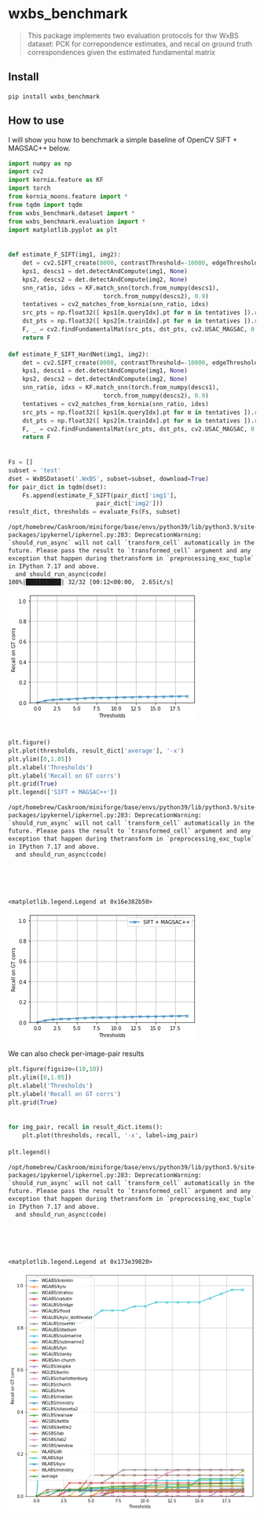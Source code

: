 # wxbs_benchmark
> This package implements two evaluation protocols for thw WxBS dataset: PCK for correpondence estimates, and recal on ground truth correspondences given the estimated fundamental matrix


## Install

`pip install wxbs_benchmark`

## How to use

I will show you how to benchmark a simple baseline of OpenCV SIFT + MAGSAC++ below.

```python
import numpy as np
import cv2
import kornia.feature as KF
import torch
from kornia_moons.feature import *
from tqdm import tqdm
from wxbs_benchmark.dataset import *
from wxbs_benchmark.evaluation import *
import matplotlib.pyplot as plt


def estimate_F_SIFT(img1, img2):
    det = cv2.SIFT_create(8000, contrastThreshold=-10000, edgeThreshold=10000)
    kps1, descs1 = det.detectAndCompute(img1, None)
    kps2, descs2 = det.detectAndCompute(img2, None)
    snn_ratio, idxs = KF.match_snn(torch.from_numpy(descs1),
                           torch.from_numpy(descs2), 0.9)
    tentatives = cv2_matches_from_kornia(snn_ratio, idxs)
    src_pts = np.float32([ kps1[m.queryIdx].pt for m in tentatives ]).reshape(-1,2)
    dst_pts = np.float32([ kps2[m.trainIdx].pt for m in tentatives ]).reshape(-1,2)
    F, _ = cv2.findFundamentalMat(src_pts, dst_pts, cv2.USAC_MAGSAC, 0.25, 0.999, 100000)
    return F

def estimate_F_SIFT_HardNet(img1, img2):
    det = cv2.SIFT_create(8000, contrastThreshold=-10000, edgeThreshold=10000)
    kps1, descs1 = det.detectAndCompute(img1, None)
    kps2, descs2 = det.detectAndCompute(img2, None)
    snn_ratio, idxs = KF.match_snn(torch.from_numpy(descs1),
                           torch.from_numpy(descs2), 0.9)
    tentatives = cv2_matches_from_kornia(snn_ratio, idxs)
    src_pts = np.float32([ kps1[m.queryIdx].pt for m in tentatives ]).reshape(-1,2)
    dst_pts = np.float32([ kps2[m.trainIdx].pt for m in tentatives ]).reshape(-1,2)
    F, _ = cv2.findFundamentalMat(src_pts, dst_pts, cv2.USAC_MAGSAC, 0.25, 0.999, 100000)
    return F


Fs = []
subset = 'test'
dset = WxBSDataset('.WxBS', subset=subset, download=True)
for pair_dict in tqdm(dset):
    Fs.append(estimate_F_SIFT(pair_dict['img1'],
                         pair_dict['img2']))
result_dict, thresholds = evaluate_Fs(Fs, subset)

```

    /opt/homebrew/Caskroom/miniforge/base/envs/python39/lib/python3.9/site-packages/ipykernel/ipkernel.py:283: DeprecationWarning: `should_run_async` will not call `transform_cell` automatically in the future. Please pass the result to `transformed_cell` argument and any exception that happen during thetransform in `preprocessing_exc_tuple` in IPython 7.17 and above.
      and should_run_async(code)
    100%|██████████| 32/32 [00:12<00:00,  2.65it/s]



![png](docs/images/output_4_1.png)


```python

plt.figure()
plt.plot(thresholds, result_dict['average'], '-x')
plt.ylim([0,1.05])
plt.xlabel('Thresholds')
plt.ylabel('Recall on GT corrs')
plt.grid(True)
plt.legend(['SIFT + MAGSAC++'])

```

    /opt/homebrew/Caskroom/miniforge/base/envs/python39/lib/python3.9/site-packages/ipykernel/ipkernel.py:283: DeprecationWarning: `should_run_async` will not call `transform_cell` automatically in the future. Please pass the result to `transformed_cell` argument and any exception that happen during thetransform in `preprocessing_exc_tuple` in IPython 7.17 and above.
      and should_run_async(code)





    <matplotlib.legend.Legend at 0x16e382b50>




![png](docs/images/output_5_2.png)


We can also check per-image-pair results

```python
plt.figure(figsize=(10,10))
plt.ylim([0,1.05])
plt.xlabel('Thresholds')
plt.ylabel('Recall on GT corrs')
plt.grid(True)


for img_pair, recall in result_dict.items():
    plt.plot(thresholds, recall, '-x', label=img_pair)

plt.legend()

```

    /opt/homebrew/Caskroom/miniforge/base/envs/python39/lib/python3.9/site-packages/ipykernel/ipkernel.py:283: DeprecationWarning: `should_run_async` will not call `transform_cell` automatically in the future. Please pass the result to `transformed_cell` argument and any exception that happen during thetransform in `preprocessing_exc_tuple` in IPython 7.17 and above.
      and should_run_async(code)





    <matplotlib.legend.Legend at 0x173e39820>




![png](docs/images/output_7_2.png)

